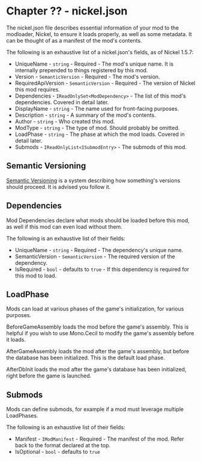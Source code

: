 ﻿# Chapter ?? - nickel.json

The nickel.json file describes essential information of your mod to the modloader, Nickel, to ensure it loads properly, as well as some metadata.
It can be thought of as a manifest of the mod's contents.

The following is an exhaustive list of a nickel.json's fields, as of Nickel 1.5.7:
* UniqueName - `string` - Required - The mod's unique name. It is internally prepended to things registered by this mod.
* Version - `SemanticVersion` - Required - The mod's version.
* RequiredApiVersion - `SemanticVersion` - Required - The version of Nickel this mod requires.
* Dependencies - `IReadOnlySet<ModDependency>` - The list of this mod's dependencies. Covered in detail later.
* DisplayName - `string` - The name used for front-facing purposes.
* Description - `string` - A summary of the mod's contents.
* Author - `string` - Who created this mod.
* ModType - `string` - The type of mod. Should probably be omitted.
* LoadPhase - `string` - The phase at which the mod loads. Covered in detail later.
* Submods - `IReadOnlyList<ISubmodEntry>` - The submods of this mod.

## Semantic Versioning

[Semantic Versioning](https://semver.org/) is a system describing how something's versions should proceed.
It is advised you follow it.

## Dependencies

Mod Dependencies declare what mods should be loaded before this mod, as well if this mod can even load without them.

The following is an exhaustive list of their fields:
* UniqueName - `string` - Required - The dependency's unique name.
* SemanticVersion - `SemanticVersion` - The required version of the dependency.
* IsRequired - `bool` - defaults to `true` - If this dependency is required for this mod to load.

## LoadPhase

Mods can load at various phases of the game's initialization, for various purposes.

BeforeGameAssembly loads the mod before the game's assembly.
This is helpful if you wish to use Mono.Cecil to modify the game's assembly before it loads.

AfterGameAssembly loads the mod after the game's assembly, but before the database has been initialized.
This is the default load phase.

AfterDbInit loads the mod after the game's database has been initialized, right before the game is launched.

## Submods

Mods can define submods, for example if a mod must leverage multiple LoadPhases.

The following is an exhaustive list of their fields:
* Manifest - `IModManifest` - Required - The manifest of the mod. Refer back to the format declared at the top.
* IsOptional - `bool` - defaults to `true`